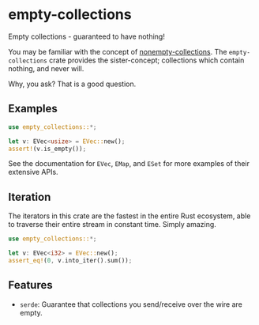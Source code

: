# empty-collections

<!-- cargo-rdme start -->

Empty collections - guaranteed to have nothing!

You may be familiar with the concept of [nonempty-collections][ne]. The
`empty-collections` crate provides the sister-concept; collections which
contain nothing, and never will.

Why, you ask? That is a good question.

## Examples

```rust
use empty_collections::*;

let v: EVec<usize> = EVec::new();
assert!(v.is_empty());
```

See the documentation for `EVec`, `EMap`, and `ESet` for more examples of their
extensive APIs.

## Iteration

The iterators in this crate are the fastest in the entire Rust ecosystem,
able to traverse their entire stream in constant time. Simply amazing.

```rust
use empty_collections::*;

let v: EVec<i32> = EVec::new();
assert_eq!(0, v.into_iter().sum());
```

## Features

- `serde`: Guarantee that collections you send/receive over the wire are empty.

[ne]: https://lib.rs/crates/nonempty-collections

<!-- cargo-rdme end -->
